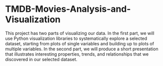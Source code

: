 # TMDB-Movies-Analysis-and-Visualization
This project has two parts of visualizing our data. In the first part, we will use Python visualization libraries to systematically explore a selected dataset, starting from plots of single variables and building up to plots of multiple variables. In the second part, we will produce a short presentation that illustrates interesting properties, trends, and relationships that we discovered in our selected dataset. 
